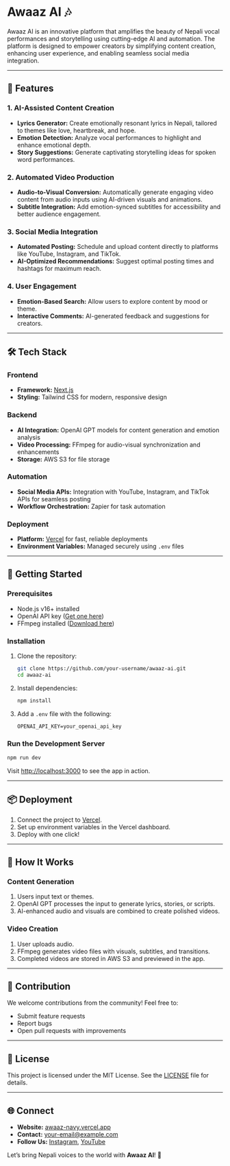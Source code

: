 # Awaaz AI 🎶

Awaaz AI is an innovative platform that amplifies the beauty of Nepali vocal performances and storytelling using cutting-edge AI and automation. The platform is designed to empower creators by simplifying content creation, enhancing user experience, and enabling seamless social media integration.

---

## 🌟 Features

### 1. AI-Assisted Content Creation

-   **Lyrics Generator:** Create emotionally resonant lyrics in Nepali, tailored to themes like love, heartbreak, and hope.
-   **Emotion Detection:** Analyze vocal performances to highlight and enhance emotional depth.
-   **Story Suggestions:** Generate captivating storytelling ideas for spoken word performances.

### 2. Automated Video Production

-   **Audio-to-Visual Conversion:** Automatically generate engaging video content from audio inputs using AI-driven visuals and animations.
-   **Subtitle Integration:** Add emotion-synced subtitles for accessibility and better audience engagement.

### 3. Social Media Integration

-   **Automated Posting:** Schedule and upload content directly to platforms like YouTube, Instagram, and TikTok.
-   **AI-Optimized Recommendations:** Suggest optimal posting times and hashtags for maximum reach.

### 4. User Engagement

-   **Emotion-Based Search:** Allow users to explore content by mood or theme.
-   **Interactive Comments:** AI-generated feedback and suggestions for creators.

---

## 🛠️ Tech Stack

### Frontend

-   **Framework:** [Next.js](https://nextjs.org/)
-   **Styling:** Tailwind CSS for modern, responsive design

### Backend

-   **AI Integration:** OpenAI GPT models for content generation and emotion analysis
-   **Video Processing:** FFmpeg for audio-visual synchronization and enhancements
-   **Storage:** AWS S3 for file storage

### Automation

-   **Social Media APIs:** Integration with YouTube, Instagram, and TikTok APIs for seamless posting
-   **Workflow Orchestration:** Zapier for task automation

### Deployment

-   **Platform:** [Vercel](https://vercel.com/) for fast, reliable deployments
-   **Environment Variables:** Managed securely using `.env` files

---

## 🚀 Getting Started

### Prerequisites

-   Node.js v16+ installed
-   OpenAI API key ([Get one here](https://openai.com/))
-   FFmpeg installed ([Download here](https://ffmpeg.org/))

### Installation

1. Clone the repository:
    ```bash
    git clone https://github.com/your-username/awaaz-ai.git
    cd awaaz-ai
    ```
2. Install dependencies:
    ```bash
    npm install
    ```
3. Add a `.env` file with the following:
    ```env
    OPENAI_API_KEY=your_openai_api_key
    ```

### Run the Development Server

```bash
npm run dev
```

Visit [http://localhost:3000](http://localhost:3000) to see the app in action.

---

## 📦 Deployment

1. Connect the project to [Vercel](https://vercel.com/).
2. Set up environment variables in the Vercel dashboard.
3. Deploy with one click!

---

## 🧠 How It Works

### Content Generation

1. Users input text or themes.
2. OpenAI GPT processes the input to generate lyrics, stories, or scripts.
3. AI-enhanced audio and visuals are combined to create polished videos.

### Video Creation

1. User uploads audio.
2. FFmpeg generates video files with visuals, subtitles, and transitions.
3. Completed videos are stored in AWS S3 and previewed in the app.

---

## 🤝 Contribution

We welcome contributions from the community! Feel free to:

-   Submit feature requests
-   Report bugs
-   Open pull requests with improvements

---

## 📜 License

This project is licensed under the MIT License. See the [LICENSE](LICENSE) file for details.

---

## 🌐 Connect

-   **Website:** [awaaz-navy.vercel.app](https://awaaz-navy.vercel.app/)
-   **Contact:** [your-email@example.com](mailto:your-email@example.com)
-   **Follow Us:** [Instagram](#), [YouTube](#)

Let’s bring Nepali voices to the world with **Awaaz AI**! 🎤
